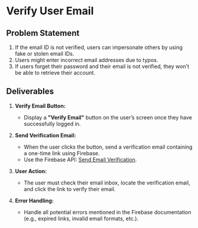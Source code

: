 # Verify User Email

## Problem Statement

1. If the email ID is not verified, users can impersonate others by using fake or stolen email IDs.
2. Users might enter incorrect email addresses due to typos.
3. If users forget their password and their email is not verified, they won’t be able to retrieve their account.

## Deliverables

1. **Verify Email Button:**
   - Display a **"Verify Email"** button on the user’s screen once they have successfully logged in.

2. **Send Verification Email:**
   - When the user clicks the button, send a verification email containing a one-time link using Firebase.
   - Use the Firebase API: [Send Email Verification](https://firebase.google.com/docs/reference/rest/auth#section-send-email-verification).

3. **User Action:**
   - The user must check their email inbox, locate the verification email, and click the link to verify their email.

4. **Error Handling:**
   - Handle all potential errors mentioned in the Firebase documentation (e.g., expired links, invalid email formats, etc.).
